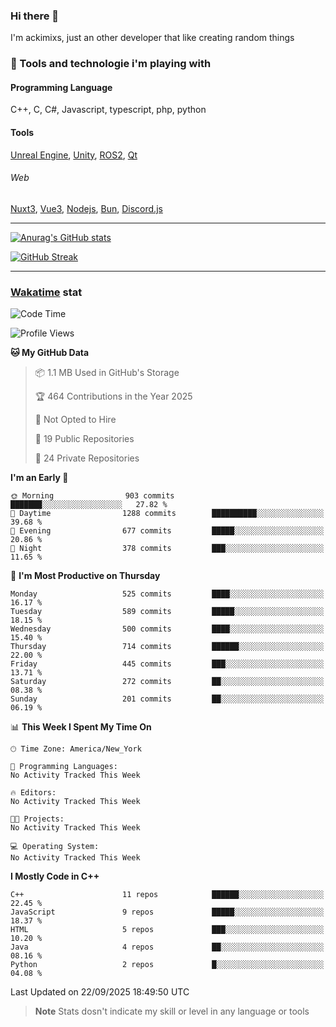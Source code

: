 ### Hi there 👋

I'm ackimixs, just an other developer that like creating random things

### 🧰 Tools and technologie i'm playing with

#### Programming Language
C++, C, C#, Javascript, typescript, php, python

#### Tools
[Unreal Engine](https://www.unrealengine.com), [Unity](https://unity.com/), [ROS2](https://ros.org/), [Qt](https://www.qt.io/)

###### Web
[Nuxt3](https://nuxt.com/), [Vue3](https://vuejs.org/), [Nodejs](https://nodejs.org), [Bun](https://bun.sh/), [Discord.js](https://discord.js.org/)

---

[![Anurag's GitHub stats](https://github-readme-stats.vercel.app/api?username=ackimixs&show_icons=true&theme=github_dark&count_private=true)](https://github.com/anuraghazra/github-readme-stats)

[![GitHub Streak](https://github-readme-streak-stats.herokuapp.com?user=Ackimixs&theme=github-dark-blue&date_format=j%20M%5B%20Y%5D&mode=weekly)](https://git.io/streak-stats)

---
 
 ### [Wakatime](https://wakatime.com/) stat

<!--START_SECTION:waka-->
![Code Time](http://img.shields.io/badge/Code%20Time-1%2C721%20hrs%204%20mins-blue)

![Profile Views](http://img.shields.io/badge/Profile%20Views-0-blue)

**🐱 My GitHub Data** 

> 📦 1.1 MB Used in GitHub's Storage 
 > 
> 🏆 464 Contributions in the Year 2025
 > 
> 🚫 Not Opted to Hire
 > 
> 📜 19 Public Repositories 
 > 
> 🔑 24 Private Repositories 
 > 
**I'm an Early 🐤** 

```text
🌞 Morning                903 commits         ███████░░░░░░░░░░░░░░░░░░   27.82 % 
🌆 Daytime                1288 commits        ██████████░░░░░░░░░░░░░░░   39.68 % 
🌃 Evening                677 commits         █████░░░░░░░░░░░░░░░░░░░░   20.86 % 
🌙 Night                  378 commits         ███░░░░░░░░░░░░░░░░░░░░░░   11.65 % 
```
📅 **I'm Most Productive on Thursday** 

```text
Monday                   525 commits         ████░░░░░░░░░░░░░░░░░░░░░   16.17 % 
Tuesday                  589 commits         █████░░░░░░░░░░░░░░░░░░░░   18.15 % 
Wednesday                500 commits         ████░░░░░░░░░░░░░░░░░░░░░   15.40 % 
Thursday                 714 commits         ██████░░░░░░░░░░░░░░░░░░░   22.00 % 
Friday                   445 commits         ███░░░░░░░░░░░░░░░░░░░░░░   13.71 % 
Saturday                 272 commits         ██░░░░░░░░░░░░░░░░░░░░░░░   08.38 % 
Sunday                   201 commits         ██░░░░░░░░░░░░░░░░░░░░░░░   06.19 % 
```


📊 **This Week I Spent My Time On** 

```text
🕑︎ Time Zone: America/New_York

💬 Programming Languages: 
No Activity Tracked This Week

🔥 Editors: 
No Activity Tracked This Week

🐱‍💻 Projects: 
No Activity Tracked This Week

💻 Operating System: 
No Activity Tracked This Week
```

**I Mostly Code in C++** 

```text
C++                      11 repos            ██████░░░░░░░░░░░░░░░░░░░   22.45 % 
JavaScript               9 repos             █████░░░░░░░░░░░░░░░░░░░░   18.37 % 
HTML                     5 repos             ███░░░░░░░░░░░░░░░░░░░░░░   10.20 % 
Java                     4 repos             ██░░░░░░░░░░░░░░░░░░░░░░░   08.16 % 
Python                   2 repos             █░░░░░░░░░░░░░░░░░░░░░░░░   04.08 % 
```




 Last Updated on 22/09/2025 18:49:50 UTC
<!--END_SECTION:waka-->

> **Note**
> Stats dosn't indicate my skill or level in any language or tools
